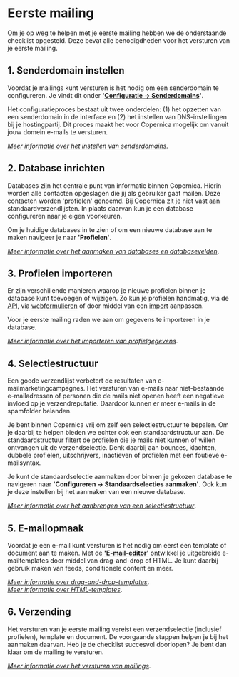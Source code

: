 # Eerste mailing
Om je op weg te helpen met je eerste mailing hebben we de onderstaande checklist opgesteld. Deze bevat alle benodigdheden voor het versturen van je eerste mailing.

## 1. Senderdomain instellen
Voordat je mailings kunt versturen is het nodig om een senderdomain te configureren. Je vindt dit onder __'[Configuratie -> Senderdomains](https://ms.copernica.com/#/admin/account/senderdomains)'__. 

Het configuratieproces bestaat uit twee onderdelen: (1) het opzetten van een senderdomain in de interface en (2) het instellen van DNS-instellingen bij je hostingpartij. Dit proces maakt het voor Copernica mogelijk om vanuit jouw domein e-mails te versturen.

_[Meer informatie over het instellen van senderdomains](./sender-domains)._

## 2. Database inrichten
Databases zijn het centrale punt van informatie binnen Copernica. Hierin worden alle contacten opgeslagen die jij als gebruiker gaat mailen. Deze contacten worden 'profielen' genoemd. Bij Copernica zit je niet vast aan standaardverzendlijsten. In plaats daarvan kun je een database configureren naar je eigen voorkeuren.

Om je huidige databases in te zien of om een nieuwe database aan te maken navigeer je naar __'Profielen'__.

_[Meer informatie over het aanmaken van databases en databasevelden](./database-profiles)_.

## 3. Profielen importeren
Er zijn verschillende manieren waarop je nieuwe profielen binnen je database kunt toevoegen of wijzigen. Zo kun je profielen handmatig, via de [API](./apis), via [webformulieren](./webforms) of door middel van een [import](./database-import) aanpassen. 

Voor je eerste mailing raden we aan om gegevens te importeren in je database.

_[Meer informatie over het importeren van profielgegevens](./database-import)_.

## 4. Selectiestructuur
Een goede verzendlijst verbetert de resultaten van e-mailmarketingcampagnes. Het versturen van e-mails naar niet-bestaande e-mailadressen of personen die de mails niet openen heeft een negatieve invloed op je verzendreputatie. Daardoor kunnen er meer e-mails in de spamfolder belanden.

Je bent binnen Copernica vrij om zelf een selectiestructuur te bepalen. Om je daarbij te helpen bieden we echter ook een standaardstructuur aan. De standaardstructuur filtert de profielen die je mails niet kunnen of willen ontvangen uit de verzendselectie. Denk daarbij aan bounces, klachten, dubbele profielen, uitschrijvers, inactieven of profielen met een foutieve e-mailsyntax.

Je kunt de standaardselectie aanmaken door binnen je gekozen database te navigeren naar __'Configureren -> Standaardselecties aanmaken'__. Ook kun je deze instellen bij het aanmaken van een nieuwe database.

_[Meer informatie over het aanbrengen van een selectiestructuur](./database-management)_.

## 5. E-mailopmaak
Voordat je een e-mail kunt versturen is het nodig om eerst een template of document aan te maken. Met de [**'E-mail-editor'**](https://ms.copernica.com/#/design) ontwikkel je uitgebreide e-mailtemplates door middel van drag-and-drop of HTML. Je kunt daarbij gebruik maken van feeds, conditionele content en meer. 

_[Meer informatie over drag-and-drop-templates](./email-editor-drag-and-drop-templates)_.  
_[Meer informatie over HTML-templates](./email-editor-html-templates)_.

## 6. Verzending
Het versturen van je eerste mailing vereist een verzendselectie (inclusief profielen), template en document. De voorgaande stappen helpen je bij het aanmaken daarvan. Heb je de checklist succesvol doorlopen? Je bent dan klaar om de mailing te versturen. 

_[Meer informatie over het versturen van mailings](./sending-mailings)_.

